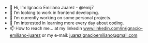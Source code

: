 - 👋 Hi, I’m Ignacio Emiliano Juarez - @emij7
- 👀 I’m looking to work in frontend developing.
- 🌱 I’m currently working on some personal projects. 
- 💞️ I’m interested in learning more every day about coding.
- 📫 How to reach me... at my linkedin www.linkedin.com/in/ignacio-emiliano-juarez or my e-mail: juarezignacioemiliano@gmail.com 

<!---
emij7/emij7 is a ✨ special ✨ repository because its `README.md` (this file) appears on your GitHub profile.
You can click the Preview link to take a look at your changes.
--->
